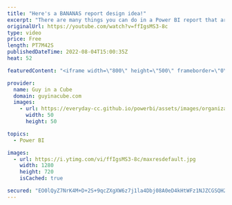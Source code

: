 ```yaml
---
title: "Here's a BANANAS report design idea!"
excerpt: "There are many things you can do in a Power BI report that aren't super complex. Here are a few ideas to get you thinking! If Adam can do this, you definitely can! Shout out to Chris Hamill for this design!  Chris Hamill: https://twitter.com/ChrisHamill17  Info Panel Video: https://www.youtube.com/watch?v=yYr_SlG8bpw"
originalUrl: https://youtube.com/watch?v=ffIgsMS3-8c
type: video
price: Free
length: PT7M42S
publishedDateTime: 2022-08-04T15:00:35Z
heat: 52

featuredContent: "<iframe width=\"800\" height=\"500\" frameborder=\"0\" src=\"https://www.youtube.com/embed/ffIgsMS3-8c\" allow=\"accelerometer; autoplay; encrypted-media; gyroscope; picture-in-picture\" allowfullscreen></iframe>"

provider:
  name: Guy in a Cube
  domain: guyinacube.com
  images:
    - url: https://everyday-cc.github.io/powerbi/assets/images/organizations/guyinacube.com-50x50.jpg
      width: 50
      height: 50

topics:
  - Power BI

images:
  - url: https://i.ytimg.com/vi/ffIgsMS3-8c/maxresdefault.jpg
    width: 1280
    height: 720
    isCached: true

secured: "EO0lQyZ7NrK4M+D+2S+9qcZXgXW6z7j1la4Dbj08A0eD4kHtWFz1NJZCGSQH2NLErmmvvC93nkxN15oeT2YbdVvjh038+UX3ML8RxtMcioGGs0CZ/d70PuxB1Hjz5lB4bO3HX9ilRMT+U9o5HklG/OYCOgMozigPWpQCE4fzQTUziY3AwRKR/jzzKbcodzHoN5rivIN1iJM7P5SDrMmssJL+8+wHVlcteayF8QF7LQM6irYvFPxOPr7b1Q2VpM7/u12rpcuvnOgIJwFzCsuut5k8F9ARxwSRsbrQOZnnv+VIRLXgCOAgBfWIvkp2GoIyOjrr4fBEetGf1xcB1LGhDv+l6rAB0wruyR9yqS4sgdR0UrTmYtBIt+N/4sGet/YMIdBNutYkSRfXLBgdHdsKd3lFaNssHgkLTpoOLEVpeto=;0j71x6xpdGAqsncB67dMbw=="
---
```


